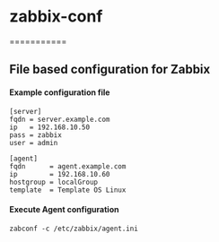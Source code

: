 # zabbix-conf
===========

## File based configuration for Zabbix

#### Example configuration file
```
[server]
fqdn = server.example.com
ip   = 192.168.10.50
pass = zabbix
user = admin

[agent]
fqdn      = agent.example.com
ip        = 192.168.10.60
hostgroup = localGroup
template  = Template OS Linux
```

#### Execute Agent configuration
```
zabconf -c /etc/zabbix/agent.ini
```
